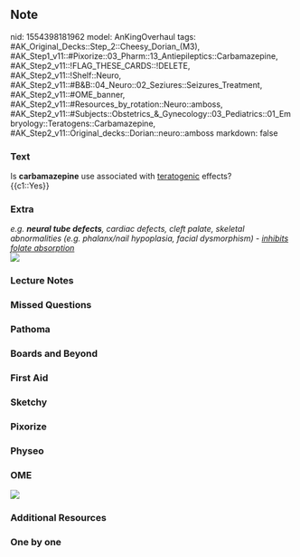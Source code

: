 ## Note
nid: 1554398181962
model: AnKingOverhaul
tags: #AK_Original_Decks::Step_2::Cheesy_Dorian_(M3), #AK_Step1_v11::#Pixorize::03_Pharm::13_Antiepileptics::Carbamazepine, #AK_Step2_v11::!FLAG_THESE_CARDS::!DELETE, #AK_Step2_v11::!Shelf::Neuro, #AK_Step2_v11::#B&B::04_Neuro::02_Seziures::Seizures_Treatment, #AK_Step2_v11::#OME_banner, #AK_Step2_v11::#Resources_by_rotation::Neuro::amboss, #AK_Step2_v11::#Subjects::Obstetrics_&_Gynecology::03_Pediatrics::01_Embryology::Teratogens::Carbamazepine, #AK_Step2_v11::Original_decks::Dorian::neuro::amboss
markdown: false

### Text
<div>
  Is <b>carbamazepine</b> use associated with <u>teratogenic</u>
  effects?
</div>
<div>
  {{c1::Yes}}
</div>

### Extra
<div>
  <i>e.g. <b>neural tube defects</b>, cardiac defects, cleft
  palate, skeletal abnormalities (e.g. phalanx/nail hypoplasia,
  facial dysmorphism)</i> - <i><u>inhibits folate
  absorption</u></i>
</div>
<div><img src="paste-531867275100633.jpg"></div>

### Lecture Notes


### Missed Questions


### Pathoma


### Boards and Beyond


### First Aid


### Sketchy


### Pixorize


### Physeo


### OME
<div class="ome-widget">
  <a href="https://onlinemeded.org?ref=anki"><img src=
  "_OME_AnkiFlashcards_General_7.png"></a>
</div>

### Additional Resources


### One by one

